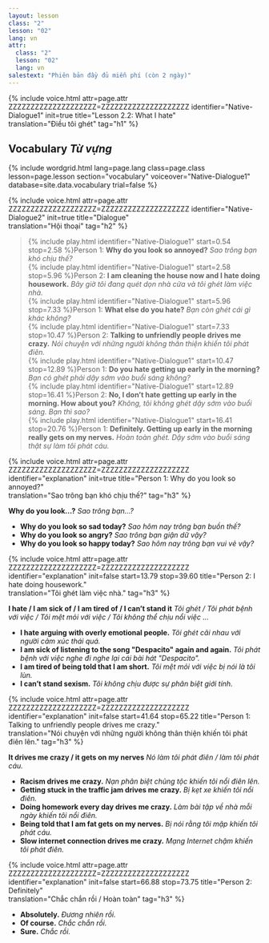 ```yaml
---
layout: lesson
class: "2"
lesson: "02"
lang: vn
attr:
  class: "2"
  lesson: "02"
  lang: vn
salestext: "Phiên bản đầy đủ miễn phí (còn 2 ngày)"
---
```


{%  include voice.html attr=page.attr      ZZZZZZZZZZZZZZZZZZZZ=ZZZZZZZZZZZZZZZZZZZZ
	identifier="Native-Dialogue1"  init=true
	title="Lesson 2.2: What I hate"        
	translation="Điều tôi ghét"
    tag="h1" %}


## Vocabulary *Từ vựng*

{% include wordgrid.html lang=page.lang
		class=page.class 
		lesson=page.lesson 
		section="vocabulary"
		voiceover="Native-Dialogue1"
		database=site.data.vocabulary 
		trial=false %}


{%  include voice.html attr=page.attr       ZZZZZZZZZZZZZZZZZZZZ=ZZZZZZZZZZZZZZZZZZZZ
	identifier="Native-Dialogue2"  init=true
	title="Dialogue"        
	translation="Hội thoại"
    tag="h2" %}


> {% include play.html identifier="Native-Dialogue1" start=0.54 stop=2.58 %}Person 1: **Why do you look so annoyed?**
*Sao trông bạn khó chịu thế?*  
> {% include play.html identifier="Native-Dialogue1" start=2.58 stop=5.96 %}Person 2: **I am cleaning the house now and I hate doing housework.**
*Bây giờ tôi đang quét dọn nhà cửa và tôi ghét làm việc nhà.*   
> {% include play.html identifier="Native-Dialogue1" start=5.96 stop=7.33 %}Person 1: **What else do you hate?**
*Bạn còn ghét cái gì khác không?*  
> {% include play.html identifier="Native-Dialogue1" start=7.33 stop=10.47 %}Person 2: **Talking to unfriendly people drives me crazy.**
*Nói chuyện với những người không thân thiện khiến tôi phát điên.*  
> {% include play.html identifier="Native-Dialogue1" start=10.47 stop=12.89 %}Person 1: **Do you hate getting up early in the morning?**
*Bạn có ghét phải dậy sớm vào buổi sáng không?*  
> {% include play.html identifier="Native-Dialogue1" start=12.89 stop=16.41 %}Person 2: **No, I don’t hate getting up early in the morning. How about you?**
*Không, tôi không ghét dậy sớm vào buổi sáng. Bạn thì sao?*  
> {% include play.html identifier="Native-Dialogue1" start=16.41 stop=20.76 %}Person 1: **Definitely. Getting up early in the morning really gets on my nerves.**
*Hoàn toàn ghét. Dậy sớm vào buổi sáng thật sự làm tôi phát cáu.*  


{%  include voice.html attr=page.attr       ZZZZZZZZZZZZZZZZZZZZ=ZZZZZZZZZZZZZZZZZZZZ
	identifier="explanation"  init=true
	title="Person 1: Why do you look so annoyed?"        
	translation="Sao trông bạn khó chịu thế?"
    tag="h3" %}

**Why do you look…?** *Sao trông bạn...?*

- **Why do you look so sad today?**  *Sao hôm nay trông bạn buồn thế?*
- **Why do you look so angry?**  *Sao trông bạn giận dữ vậy?*
- **Why do you look so happy today?**  *Sao hôm nay trông bạn vui vẻ vậy?*




{%  include voice.html attr=page.attr       ZZZZZZZZZZZZZZZZZZZZ=ZZZZZZZZZZZZZZZZZZZZ
	identifier="explanation"  init=false start=13.79 stop=39.60
	title="Person 2: I hate doing housework."        
	translation="Tôi ghét làm việc nhà."
    tag="h3" %}


**I hate / I am sick of / I am tired of / I can’t stand it**  *Tôi ghét / Tôi phát bệnh với việc / Tôi mệt mỏi với việc / Tôi không thể chịu nổi việc ...*

- **I hate arguing with overly emotional people.** *Tôi ghét cãi nhau với người cảm xúc thái quá.*
- **I am sick of listening to the song "Despacito" again and again.** *Tôi phát bệnh với việc nghe đi nghe lại cái bài hát "Despacito".*
- **I am tired of being told that I am short.** *Tôi mệt mỏi với việc bị nói là tôi lùn.*
- **I can’t stand sexism.** *Tôi không chịu được sự phân biệt giới tính.*


{%  include voice.html attr=page.attr       ZZZZZZZZZZZZZZZZZZZZ=ZZZZZZZZZZZZZZZZZZZZ
	identifier="explanation"  init=false start=41.64 stop=65.22
	title="Person 1: Talking to unfriendly people drives me crazy."        
	translation="Nói chuyện với những người không thân thiện khiến tôi phát điên lên."
    tag="h3" %}


**It drives me crazy / it gets on my nerves**  *Nó làm tôi phát điên / làm tôi phát cáu.*

-  **Racism drives me crazy.** *Nạn phân biệt chủng tộc khiến tôi nổi điên lên.*
-  **Getting stuck in the traffic jam drives me crazy.** *Bị kẹt xe khiến tôi nổi điên.*
-  **Doing homework every day drives me crazy.** *Làm bài tập về nhà mỗi ngày khiến tôi nổi điên.*
-  **Being told that I am fat gets on my nerves.** *Bị nói rằng tôi mập khiến tôi phát cáu.*
-  **Slow internet connection drives me crazy.** *Mạng Internet chậm khiến tôi phát điên.*

{%  include voice.html attr=page.attr       ZZZZZZZZZZZZZZZZZZZZ=ZZZZZZZZZZZZZZZZZZZZ
	identifier="explanation"  init=false start=66.88 stop=73.75 
	title="Person 2: Definitely"        
	translation="Chắc chắn rồi / Hoàn toàn"
    tag="h3" %}

- **Absolutely.** *Đương nhiên rồi.*
- **Of course.** *Chắc chắn rồi.*
- **Sure.** *Chắc rồi.*

